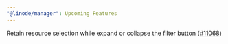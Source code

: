 ```yaml
---
"@linode/manager": Upcoming Features
---
```


Retain resource selection while expand or collapse the filter button ([#11068](https://github.com/linode/manager/pull/11068))
